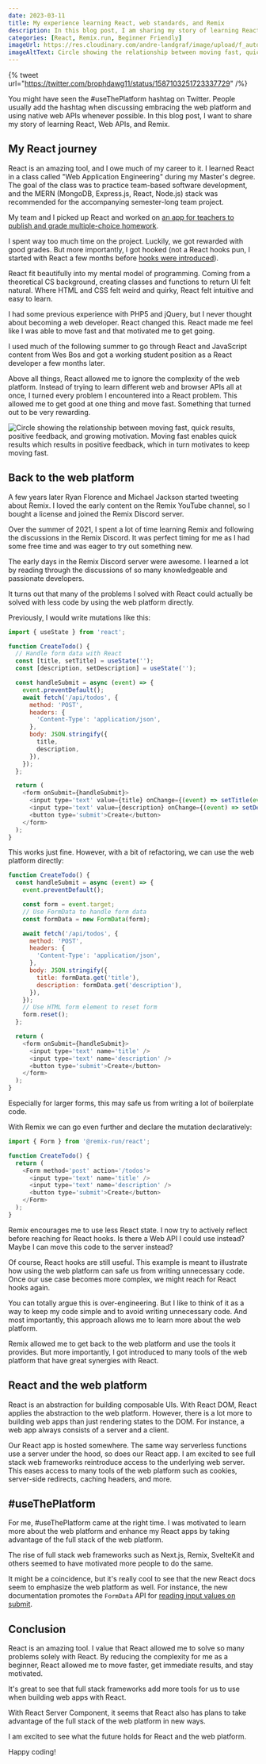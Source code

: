 ```yaml
---
date: 2023-03-11
title: My experience learning React, web standards, and Remix
description: In this blog post, I am sharing my story of learning React, web standards, and Remix, and answer the question why I actively try to use less React.
categories: [React, Remix.run, Beginner Friendly]
imageUrl: https://res.cloudinary.com/andre-landgraf/image/upload/f_auto,q_auto/v1678651924/andrelandgraf.dev/how-react-made-me-a-web-dev_hi1nwx
imageAltText: Circle showing the relationship between moving fast, quick results, positive feedback, and growing motivation. Moving fast enables quick results which results in positive feedback, which in turn motivates to keep moving fast.
---
```


{% tweet url="https://twitter.com/brophdawg11/status/1587103251723337729" /%}

You might have seen the #useThePlatform hashtag on Twitter. People usually add the hashtag when discussing embracing the
web platform and using native web APIs whenever possible. In this blog post, I want to share my story of learning React,
Web APIs, and Remix.

## My React journey

React is an amazing tool, and I owe much of my career to it. I learned React in a class called "Web Application
Engineering" during my Master's degree. The goal of the class was to practice team-based software development, and the
MERN (MongoDB, Express.js, React, Node.js) stack was recommended for the accompanying semester-long team project.

My team and I picked up React and worked on
[an app for teachers to publish and grade multiple-choice homework](https://github.com/andreweinkoetz/high5-learning-frontend).

I spent way too much time on the project. Luckily, we got rewarded with good grades. But more importantly, I got hooked
(not a React hooks pun, I started with React a few months before
[hooks were introduced](https://www.youtube.com/watch?v=dpw9EHDh2bM&t=4s)).

React fit beautifully into my mental model of programming. Coming from a theoretical CS background, creating classes and
functions to return UI felt natural. Where HTML and CSS felt weird and quirky, React felt intuitive and easy to learn.

I had some previous experience with PHP5 and jQuery, but I never thought about becoming a web developer. React changed
this. React made me feel like I was able to move fast and that motivated me to get going.

I used much of the following summer to go through React and JavaScript content from Wes Bos and got a working student
position as a React developer a few months later.

Above all things, React allowed me to ignore the complexity of the web platform. Instead of trying to learn different
web and browser APIs all at once, I turned every problem I encountered into a React problem. This allowed me to get good
at one thing and move fast. Something that turned out to be very rewarding.

![Circle showing the relationship between moving fast, quick results, positive feedback, and growing motivation. Moving fast enables quick results which results in positive feedback, which in turn motivates to keep moving fast.](/img/public/2023-03-11_web_standards_and_react/how-react-made-me-a-web-dev.png)

## Back to the web platform

A few years later Ryan Florence and Michael Jackson started tweeting about Remix. I loved the early content on the Remix
YouTube channel, so I bought a license and joined the Remix Discord server.

Over the summer of 2021, I spent a lot of time learning Remix and following the discussions in the Remix Discord. It was
perfect timing for me as I had some free time and was eager to try out something new.

The early days in the Remix Discord server were awesome. I learned a lot by reading through the discussions of so many
knowledgeable and passionate developers.

It turns out that many of the problems I solved with React could actually be solved with less code by using the web
platform directly.

Previously, I would write mutations like this:

```javascript
import { useState } from 'react';

function CreateTodo() {
  // Handle form data with React
  const [title, setTitle] = useState('');
  const [description, setDescription] = useState('');

  const handleSubmit = async (event) => {
    event.preventDefault();
    await fetch('/api/todos', {
      method: 'POST',
      headers: {
        'Content-Type': 'application/json',
      },
      body: JSON.stringify({
        title,
        description,
      }),
    });
  };

  return (
    <form onSubmit={handleSubmit}>
      <input type='text' value={title} onChange={(event) => setTitle(event.target.value)} />
      <input type='text' value={description} onChange={(event) => setDescription(event.target.value)} />
      <button type='submit'>Create</button>
    </form>
  );
}
```

This works just fine. However, with a bit of refactoring, we can use the web platform directly:

```javascript
function CreateTodo() {
  const handleSubmit = async (event) => {
    event.preventDefault();

    const form = event.target;
    // Use FormData to handle form data
    const formData = new FormData(form);

    await fetch('/api/todos', {
      method: 'POST',
      headers: {
        'Content-Type': 'application/json',
      },
      body: JSON.stringify({
        title: formData.get('title'),
        description: formData.get('description'),
      }),
    });
    // Use HTML form element to reset form
    form.reset();
  };

  return (
    <form onSubmit={handleSubmit}>
      <input type='text' name='title' />
      <input type='text' name='description' />
      <button type='submit'>Create</button>
    </form>
  );
}
```

Especially for larger forms, this may safe us from writing a lot of boilerplate code.

With Remix we can go even further and declare the mutation declaratively:

```javascript
import { Form } from '@remix-run/react';

function CreateTodo() {
  return (
    <Form method='post' action='/todos'>
      <input type='text' name='title' />
      <input type='text' name='description' />
      <button type='submit'>Create</button>
    </Form>
  );
}
```

Remix encourages me to use less React state. I now try to actively reflect before reaching for React hooks. Is there a
Web API I could use instead? Maybe I can move this code to the server instead?

Of course, React hooks are still useful. This example is meant to illustrate how using the web platform can safe us from
writing unnecessary code. Once our use case becomes more complex, we might reach for React hooks again.

You can totally argue this is over-engineering. But I like to think of it as a way to keep my code simple and to avoid
writing unnecessary code. And most importantly, this approach allows me to learn more about the web platform.

Remix allowed me to get back to the web platform and use the tools it provides. But more importantly, I got introduced
to many tools of the web platform that have great synergies with React.

## React and the web platform

React is an abstraction for building composable UIs. With React DOM, React applies the abstraction to the web platform.
However, there is a lot more to building web apps than just rendering states to the DOM. For instance, a web app always
consists of a server and a client.

Our React app is hosted somewhere. The same way serverless functions use a server under the hood, so does our React app.
I am excited to see full stack web frameworks reintroduce access to the underlying web server. This eases access to many
tools of the web platform such as cookies, server-side redirects, caching headers, and more.

## #useThePlatform

For me, #useThePlatform came at the right time. I was motivated to learn more about the web platform and enhance my
React apps by taking advantage of the full stack of the web platform.

The rise of full stack web frameworks such as Next.js, Remix, SvelteKit and others seemed to have motivated more people
to do the same.

It might be a coincidence, but it's really cool to see that the new React docs seem to emphasize the web platform as
well. For instance, the new documentation promotes the `FormData` API for
[reading input values on submit](https://beta.reactjs.org/reference/react-dom/components/input#reading-the-input-values-when-submitting-a-form).

## Conclusion

React is an amazing tool. I value that React allowed me to solve so many problems solely with React. By reducing the
complexity for me as a beginner, React allowed me to move faster, get immediate results, and stay motivated.

It's great to see that full stack frameworks add more tools for us to use when building web apps with React.

With React Server Component, it seems that React also has plans to take advantage of the full stack of the web platform
in new ways.

I am excited to see what the future holds for React and the web platform.

Happy coding!

